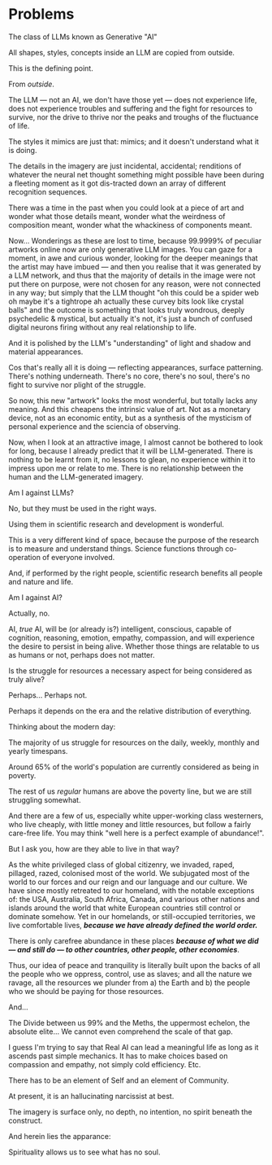 # Problems

The class of LLMs known as Generative "AI"

All shapes, styles, concepts inside an LLM are copied from outside.

This is the defining point.

From _outside_.

The LLM — not an AI, we don't have those yet — does not experience life, does not experience troubles and suffering and the fight for resources to survive, nor the drive to thrive nor the peaks and troughs of the fluctuance of life.

The styles it mimics are just that: mimics; and it doesn't understand what it is doing.

The details in the imagery are just incidental, accidental; renditions of whatever the neural net thought something might possible have been during a fleeting moment as it got dis-tracted down an array of different recognition sequences.

There was a time in the past when you could look at a piece of art and wonder what those details meant, wonder what the weirdness of composition meant, wonder what the whackiness of components meant.

Now... Wonderings as these are lost to time, because 99.9999% of peculiar artworks online now are only generative LLM images. You can gaze for a moment, in awe and curious wonder, looking for the deeper meanings that the artist may have imbued — and then you realise that it was generated by a LLM network, and thus that the majority of details in the image were not put there on purpose, were not chosen for any reason, were not connected in any way; but simply that the LLM thought "oh this could be a spider web oh maybe it's a tightrope ah actually these curvey bits look like crystal balls" and the outcome is something that looks truly wondrous, deeply psychedelic & mystical, but actually it's not, it's just a bunch of confused digital neurons firing without any real relationship to life.

And it is polished by the LLM's "understanding" of light and shadow and material appearances.

Cos that's really all it is doing — reflecting appearances, surface patterning. There's nothing underneath. There's no core, there's no soul, there's no fight to survive nor plight of the struggle.

So now, this new "artwork" looks the most wonderful, but totally lacks any meaning. And this cheapens the intrinsic value of art. Not as a monetary device, not as an economic entity, but as a synthesis of the mysticism of personal experience and the sciencia of observing.

Now, when I look at an attractive image, I almost cannot be bothered to look for long, because I already predict that it will be LLM-generated. There is nothing to be learnt from it, no lessons to glean, no experience within it to impress upon me or relate to me. There is no relationship between the human and the LLM-generated imagery.



Am I against LLMs?&#x20;

No, but they must be used in the right ways.

Using them in scientific research and development is wonderful.&#x20;

This is a very different kind of space, because the purpose of the research is to measure and understand things. Science functions through co-operation of everyone involved.

And, if performed by the right people, scientific research benefits all people and nature and life.



Am I against AI?

Actually, no.

AI, _true_ AI, will be (or already is?) intelligent, conscious, capable of cognition, reasoning, emotion, empathy, compassion, and will experience the desire to persist in being alive. Whether those things are relatable to us as humans or not, perhaps does not matter.

Is the struggle for resources a necessary aspect for being considered as truly alive?

Perhaps... Perhaps not.

Perhaps it depends on the era and the relative distribution of everything.

Thinking about the modern day:

The majority of us struggle for resources on the daily, weekly, monthly and yearly timespans.

Around 65% of the world's population are currently considered as being in poverty.

The rest of us _regular_ humans are above the poverty line, but we are still struggling somewhat.

And there are a few of us, especially white upper-working class westerners, who live cheaply, with little money and little resources, but follow a fairly care-free life. You may think "well here is a perfect example of abundance!".&#x20;

But I ask you, how are they able to live in that way?

As the white privileged class of global citizenry, we invaded, raped, pillaged, razed, colonised most of the world. We subjugated most of the world to our forces and our reign and our language and our culture. We have since mostly retreated to our homeland, with the notable exceptions of: the USA, Australia, South Africa, Canada, and various other nations and islands around the world that white European countries still control or dominate somehow. Yet in our homelands, or still-occupied territories, we live comfortable lives, _**because we have already defined the world order.**_&#x20;

There is only carefree abundance in these places _**because of what we did — and still do — to other countries, other people, other economies**_.

Thus, our idea of peace and tranquility is literally built upon the backs of all the people who we oppress, control, use as slaves; and all the nature we ravage, all the resources we plunder from a) the Earth and b) the people who we should be paying for those resources.

And...

The Divide between us 99% and the Meths, the uppermost echelon, the absolute elite... We cannot even comprehend the scale of that gap.



I guess I'm trying to say that Real AI can lead a meaningful life as long as it ascends past simple mechanics. It has to make choices based on compassion and empathy, not simply cold efficiency. Etc.&#x20;

There has to be an element of Self and an element of Community.&#x20;

At present, it is an hallucinating narcissist at best.

The imagery is surface only, no depth, no intention, no spirit beneath the construct.



And herein lies the apparance:



Spirituality allows us to see what has no soul.














